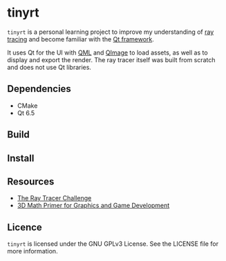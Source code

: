 # tinyrt
`tinyrt` is a personal learning project to improve my understanding of [ray tracing](https://en.wikipedia.org/wiki/Ray_tracing_(graphics)) and become familiar with the [Qt framework](https://doc.qt.io/).

It uses Qt for the UI with [QML](https://doc.qt.io/qt-6/qtqml-index.html) and [QImage](https://doc.qt.io/qt-6/qimage.html) to load assets, as well as to display and export the render.
The ray tracer itself was built from scratch and does not use Qt libraries.

## Dependencies
- CMake
- Qt 6.5

## Build

## Install

## Resources
- [The Ray Tracer Challenge](http://raytracerchallenge.com/)
- [3D Math Primer for Graphics and Game Development](https://gamemath.com/)

## Licence
`tinyrt` is licensed under the GNU GPLv3 License. See the LICENSE file for more information.

